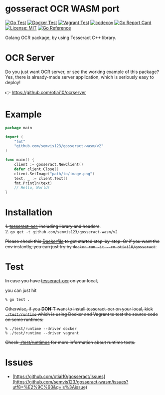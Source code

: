# gosseract OCR WASM port

[![Go Test](https://github.com/semvis123/gosseract-wasm/actions/workflows/go-ci.yml/badge.svg)](https://github.com/semvis123/gosseract-wasm/actions/workflows/go-ci.yml)
[![Docker Test](https://github.com/semvis123/gosseract-wasm/actions/workflows/runtime-docker.yml/badge.svg)](https://github.com/semvis123/gosseract-wasm/actions/workflows/runtime-docker.yml)
[![Vagrant Test](https://github.com/semvis123/gosseract-wasm/actions/workflows/runtime-vagrant.yml/badge.svg)](https://github.com/semvis123/gosseract-wasm/actions/workflows/runtime-vagrant.yml)
[![codecov](https://codecov.io/gh/semvis123/gosseract-wasm/branch/main/graph/badge.svg)](https://codecov.io/gh/otiai10/gosseract)
[![Go Report Card](https://goreportcard.com/badge/github.com/semvis123/gosseract-wasm)](https://goreportcard.com/report/github.com/semvis123/gosseract-wasm)
[![License: MIT](https://img.shields.io/badge/License-MIT-green.svg)](https://github.com/semvis123/gosseract-wasm/blob/main/LICENSE)
[![Go Reference](https://pkg.go.dev/badge/github.com/semvis123/gosseract-wasm/v2.svg)](https://pkg.go.dev/github.com/semvis123/gosseract-wasm/v2)

Golang OCR package, by using Tesseract C++ library.

# OCR Server

Do you just want OCR server, or see the working example of this package? Yes, there is already-made server application, which is seriously easy to deploy!

👉 https://github.com/otiai10/ocrserver

# Example

```go
package main

import (
	"fmt"
	"github.com/semvis123/gosseract-wasm/v2"
)

func main() {
	client := gosseract.NewClient()
	defer client.Close()
	client.SetImage("path/to/image.png")
	text, _ := client.Text()
	fmt.Println(text)
	// Hello, World!
}
```

# Installation

~~1. [tesseract-ocr](https://github.com/tesseract-ocr/tessdoc), including library and headers~~.  
2. `go get -t github.com/semvis123/gosseract-wasm/v2`

~~Please check this [Dockerfile](https://github.com/semvis123/gosseract-wasm/blob/main/Dockerfile) to get started step-by-step.
Or if you want the env instantly, you can just try by `docker run -it --rm otiai10/gosseract`.~~

# Test

~~In case you have [tesseract-ocr](https://github.com/tesseract-ocr/tessdoc) on your local,~~

you can just hit

```
% go test .
```

~~Otherwise, if you **DON'T** want to install tesseract-ocr on your local, kick `./test/runtime` which is using Docker and Vagrant to test the source code on some runtimes.~~

```
% ./test/runtime --driver docker
% ./test/runtime --driver vagrant
```
~~Check [./test/runtimes](https://github.com/semvis123/gosseract-wasm/tree/main/test/runtimes) for more information about runtime tests.~~

# Issues

- [https://github.com/otiai10/gosseract/issues](https://github.com/semvis123/gosseract-wasm/issues?utf8=%E2%9C%93&q=is%3Aissue)
